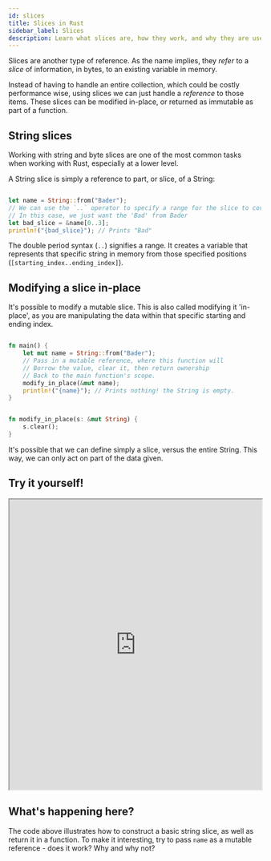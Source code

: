 ```yaml
---
id: slices
title: Slices in Rust
sidebar_label: Slices 
description: Learn what slices are, how they work, and why they are useful.
---
```


Slices are another type of reference.  As the name implies, they *refer* to a *slice* of information, in bytes, to an existing variable in memory.  

Instead of having to handle an entire collection, which could be costly performance wise, using slices we can just handle a *reference* to those items.  These slices can be modified in-place, or returned as immutable as part of a function.

## String slices

Working with string and byte slices are one of the most common tasks when working with Rust, especially at a lower level.

A String slice is simply a reference to part, or slice, of a String:

```rust

let name = String::from("Bader");
// We can use the `..` operator to specify a range for the slice to cover
// In this case, we just want the 'Bad' from Bader
let bad_slice = &name[0..3];
println!("{bad_slice}"); // Prints "Bad"

```

The double period syntax (`..`) signifies a range.  It creates a variable that represents that specific string in memory from those specified positions (`[starting_index..ending_index]`).


## Modifying a slice in-place

It's possible to modify a mutable slice.  This is also called modifying it 'in-place', as you are manipulating the data within that specific starting and ending index. 

```rust

fn main() {
    let mut name = String::from("Bader");
    // Pass in a mutable reference, where this function will
    // Borrow the value, clear it, then return ownership
    // Back to the main function's scope.
    modify_in_place(&mut name);
    println!("{name}"); // Prints nothing! the String is empty.
}


fn modify_in_place(s: &mut String) {
    s.clear();
}

```

It's possible that we can define simply a slice, versus the entire String.  This way, we can only act on part of the data given.


## Try it yourself!

<iframe width="100%" height="580" src="https://play.rust-lang.org/?version=stable&mode=debug&edition=2021&code=fn+main%28%29+%7B%0A++++let+name+%3D+String%3A%3Afrom%28%22Bader%22%29%3B%0A++++%2F%2F+We+can+use+the+%60..%60+operator+to+specify+a+range+for+the+slice+to+cover%0A++++%2F%2F+In+this+case%2C+we+just+want+the+%27Bad%27+from+Bader%0A++++let+bad_slice+%3D+%26name%5B0..3%5D%3B%0A++++println%21%28%22%7Bbad_slice%7D%22%29%3B+%2F%2F+Prints+%22Bad%22%0A%7D%0A%0A%0A%2F%2F+A+function+that+does+the+same+as+above%2C+only+specifies+a+the+return+type+as+%0A%2F%2F+a+string+slice%0Afn+take_slice%28s%3A+%26String%29+-%3E+%26str+%7B%0A++++%26s%5B0..3%5D%0A%7D%0A%0A"></iframe>


## What's happening here?

The code above illustrates how to construct a basic string slice, as well as return it in a function. To make it interesting, try to pass `name` as a mutable reference - does it work? Why and why not?



